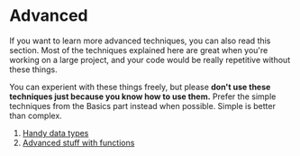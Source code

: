 [comment]: # (This file is automatically generated. Don't edit this)
[comment]: # (file manually, run update-readmes.py instead.)

# Advanced

If you want to learn more advanced techniques, you can also read this
section. Most of the techniques explained here are great when you're
working on a large project, and your code would be really repetitive
without these things.

You can experient with these things freely, but please **don't use these
techniques just because you know how to use them.** Prefer the simple
techniques from the Basics part instead when possible. Simple is better
than complex.

1. [Handy data types](datatypes.md)
2. [Advanced stuff with functions](functions.md)
